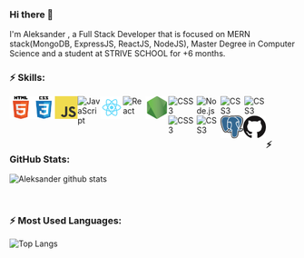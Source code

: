 ### Hi there 👋

I'm Aleksander , a Full Stack  Developer that is focused on MERN stack(MongoDB, ExpressJS, ReactJS, NodeJS),
Master Degree in Computer Science and a student at STRIVE SCHOOL for +6 months.




 
 ### :zap: Skills:
  
  


<img align="left" alt="HTML5" width="40px" src="https://raw.githubusercontent.com/github/explore/80688e429a7d4ef2fca1e82350fe8e3517d3494d/topics/html/html.png" />
<img align="left" alt="CSS3" width="40px" src="https://raw.githubusercontent.com/github/explore/80688e429a7d4ef2fca1e82350fe8e3517d3494d/topics/css/css.png" />


<img align="left" alt="JavaScript" width="40px" src="https://raw.githubusercontent.com/github/explore/80688e429a7d4ef2fca1e82350fe8e3517d3494d/topics/javascript/javascript.png" />
<img align="left" alt="JavaScript" width="40px" src="https://encrypted-tbn0.gstatic.com/images?q=tbn:ANd9GcRAHRB9sGeJ4g9-HGGJT-FyGrmo9ZCXYmcMfkmcwoGVoNI7mAgpYnxnawsNyUIU0ZqED4nb-88TegHFctBaShTFyH7PetRYQnCmOA&usqp=CAU&ec=45750088" />
<img align="left" alt="React" width="40px" src="https://raw.githubusercontent.com/github/explore/80688e429a7d4ef2fca1e82350fe8e3517d3494d/topics/react/react.png" />
<img align="left" alt="React" width="40px" src="https://everyday.codes/wp-content/uploads/2020/01/0-U2DmhXYumRyXH6X1.png" />
<img align="left" alt="Node.js" width="40px" src="https://raw.githubusercontent.com/github/explore/80688e429a7d4ef2fca1e82350fe8e3517d3494d/topics/nodejs/nodejs.png" />
<img align="left" alt="CSS3" width="50px" src="https://banner2.cleanpng.com/20180702/bgt/kisspng-mongodb-database-nosql-postgresql-mongo-5b39f9e3445fa6.5652746415305261792801.jpg" />
<img align="left" alt="Node.js" width="42px" src="https://encrypted-tbn0.gstatic.com/images?q=tbn:ANd9GcQSMqYdah90kgyQnxtkABfhfgBJM5HTsLu5ZCqyKAXxtNkvcCFIQ2QdMWw7Gb87qX4wze9XGKh_mb1bblfxb1wktFAPeGOugUxiPA&usqp=CAU&ec=45750088" />
<img align="left" alt="CSS3" width="42px" src="https://encrypted-tbn0.gstatic.com/images?q=tbn:ANd9GcT0uuRzTDEapwR4VuZ8WkkiLI0-pmewwqcxZWdcOzTKqWPFdLvfIpZ2iyU5VAZa9wuvOy0aK6x5CFjrL6mBKV3BDg-c02bX_LslpQ&usqp=CAU&ec=45750088" />
<img align="left" alt="CSS3" width="42px" src="https://www.jamesstone.com/wp-content/uploads/2017/11/Boostrap_logo.svg" />
<img align="left" alt="CSS3" width="50px" src="https://pbs.twimg.com/media/Eejl8edX0AA_8fA.png" />
<img align="left" alt="CSS3" width="42px" src="https://miro.medium.com/max/560/1*jZtQFMYGgMvRkIje-Rm1gQ.png" />



<img align="left" alt="postgreSQL"  width="40px" src="https://raw.githubusercontent.com/github/explore/80688e429a7d4ef2fca1e82350fe8e3517d3494d/topics/postgresql/postgresql.png" />

<img align="left" alt="GitHub" width="40px" src="https://raw.githubusercontent.com/github/explore/78df643247d429f6cc873026c0622819ad797942/topics/github/github.png" />
<br />
<br />
<br />







 ### :zap: GitHub Stats:


 ![Aleksander  github stats](https://github-readme-stats.vercel.app/api?username=alekszone&count_private=true&hide=issues,prs&show_icons=true&theme=vue&bg_color=white)


<br/>



### :zap: Most Used Languages:
 
 
![Top Langs](https://github-readme-stats.vercel.app/api/top-langs/?username=alekszone&layout=compact)







